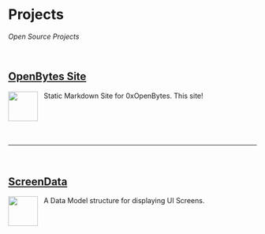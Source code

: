 #  Projects

*Open Source Projects*

<br/>

<div style="height: 120px">
    <a href=https://github.com/0xOpenBytes/Site>
        <h2>OpenBytes Site</h2>
        <div style="float: left">
            <img src=https://avatars.githubusercontent.com/u/92551192?s=200&v=4 width="60">
        </div>
    </a>
    <p style="padding-left: 72px">Static Markdown Site for 0xOpenBytes. This site!</p>
</div>

<br/>

***

<br/>

<div style="height: 120px">
    <a href="https://github.com/ServerDriven">
        <h2>ScreenData</h2>
        <div style="float: left">
            <img src="https://avatars.githubusercontent.com/u/74423871?s=200&v=4" width="60">
        </div>
    </a>
    <p style="padding-left: 72px">A Data Model structure for displaying UI Screens.</p>
</div>

<!--TEMPLATE-->

<!-- Project

<div style="height: 120px">
    <a href=LINK_HERE>
        <h2>TITLE_HERE</h2>
        <div style="float: left">
            <img src=IMAGE_URL_HERE width="60">
        </div>
    </a>
    <p style="padding-left: 72px">DESCRIPTION_HERE</p>
</div>

-->

<!-- Separator

<br/>

***

<br/>

-->
